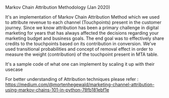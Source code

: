 Markov Chain Attribution Methodology
(Jan 2020)

It's an implementation of Markov Chain Attribution Method which we used to attribute revenue to each channel (Touchpoints) present in the customer journey. Since we know attribution has been a primary challenge in digital marketing for years that has always affected the decisions regarding your marketing budget and business goals. The end goal was to effectively share credits to the touchpoints based on its contribution in conversion.
We've used transitional probabilities and concept of removal effect in order to measure the weight (contribution) of the touchpoint present in MTA table.

It's a sample code of what one can implement by scaling it up with their usecase

For better understanding of Attribution techniques please refer : https://medium.com/@mortenhegewald/marketing-channel-attribution-using-markov-chains-101-in-python-78fb181ebf1e

